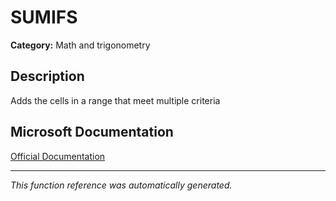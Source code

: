 # SUMIFS

**Category:** Math and trigonometry

## Description
Adds the cells in a range that meet multiple criteria

## Microsoft Documentation
[Official Documentation](https://support.microsoft.com//en-us/office/sumifs-function-c9e748f5-7ea7-455d-9406-611cebce642b)

---
*This function reference was automatically generated.*
